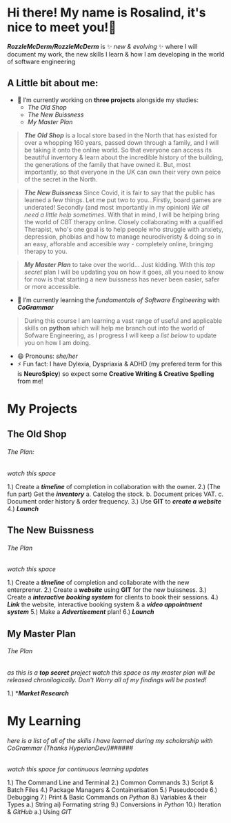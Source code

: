 # Hi there! My name is Rosalind, it's nice to meet you!👋

**_RozzleMcDerm/RozzleMcDerm_** is ✨ _new & evolving_ ✨ where I will document my work, the new skills I learn & how I am developing in the world of software engineering 

## A Little bit about me: ##
- 🔭 I’m currently working on **three projects** alongside my studies:
  * _The Old Shop_
  * _The New Buissness_
  * _My Master Plan_
  
> **_The Old Shop_** is a local store based in the North that has existed for over a whopping 160 years, passed down through a family, and I will be taking it onto the online world. So that everyone can access its beautiful inventory & learn about the incredible history of the building, the generations of the family that have owned it. But, most importantly, so that everyone in the UK can own their very own peice of the secret in the North.

> **_The New Buissness_** Since Covid, it is fair to say that the public has learned a few things. Let me put two to you...Firstly, board games are underated! Secondly (and most importantly in my opinion) _We all need a little help sometimes_. With that in mind, I will be helping bring the world of CBT therapy online. Closely collaborating with a qualified Therapist, who's one goal is to help people who struggle with anxiety, depression, phobias and how to manage neurodiveristy & doing so in an easy, afforable and accesible way - completely online, bringing therapy to you.

> **_My Master Plan_** to take over the world... Just kidding. With this _top secret_ plan I will be updating you on how it goes, all you need to know for now is that starting a new buissness has never been easier, safer or more accessible.

- 🌱 I’m currently learning the _fundamentals of Software Engineering_ with **_CoGrammar_**
> During this course I am learning a vast range of useful and applicable skills on **python** which will help me branch out into the world of Sofware Engineering, as I progress I will keep a _list below_ to update you on how I am doing.

- 😄 Pronouns: _she/her_
- ⚡ Fun fact: I have Dylexia, Dyspriaxia & ADHD (my prefered term for this is **NeuroSpicy**) so expect some **Creative Writing & Creative Spelling** from me!

# My Projects #

## The Old Shop ##
###### The Plan: ######
_watch this space_

1.) Create a **_timeline_** of completion in collaboration with the owner.
2.) (The fun part) Get the **_inventory_**
   a. Catelog the stock.
   b. Document prices VAT.
   c. Document order history & order frequency.
3.) Use **GIT** to **_create a website_**
4.) **_Launch_**

## The New Buissness ## 
###### The Plan ######
_watch this space_

1.) Create a **_timeline_** of completion and collaborate with the new enterprenur.
2.) Create a **_website_** using **GIT** for the new buissness.
3.) Create a **_interactive booking system_** for clients to book their sessions. 
4.) **_Link_** the website, interactive booking system & a **_video appointment system_**
5.) Make a **_Advertisement_** plan! 
6.) **_Launch_**

## My Master Plan ##
###### The Plan ######
_as this is a **_top secret_** project watch this space as my master plan will be released chronilogically. Don't Worry all of my findings will be posted!_

1.) ***_Market Research_**

# My Learning #
###### here is a list of all of the skills I have learned during my scholarship with CoGrammar (Thanks HyperionDev!)######
_watch this space for continuous learning updates_

1.) The Command Line and Terminal
2.) Common Commands
3.) Script & Batch Files
4.) Package Managers & Containerisation
5.) Puseudocode
6.) Debugging
7.) Print & Basic Commands on *Python*
8.) Variables & their Types 
a.) String
ai) Formating string
9.) Conversions in *Python*
10.) Iteration & *GitHub*
a.) Using *GIT*





